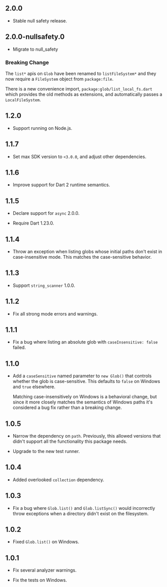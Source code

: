 ## 2.0.0

* Stable null safety release.

## 2.0.0-nullsafety.0

* Migrate to null_safety

### Breaking Change

The `list*` apis on `Glob` have been renamed to `listFileSystem*` and they now
require a `FileSystem` object from `package:file`.

There is a new convenience import, `package:glob/list_local_fs.dart` which
provides the old methods as extensions, and automatically passes a
`LocalFileSystem`.

## 1.2.0

* Support running on Node.js.

## 1.1.7

* Set max SDK version to `<3.0.0`, and adjust other dependencies.

## 1.1.6

* Improve support for Dart 2 runtime semantics.

## 1.1.5

* Declare support for `async` 2.0.0.

* Require Dart 1.23.0.

## 1.1.4

* Throw an exception when listing globs whose initial paths don't exist in
  case-insensitive mode. This matches the case-sensitive behavior.

## 1.1.3

* Support `string_scanner` 1.0.0.

## 1.1.2

* Fix all strong mode errors and warnings.

## 1.1.1

* Fix a bug where listing an absolute glob with `caseInsensitive: false` failed.

## 1.1.0

* Add a `caseSensitive` named parameter to `new Glob()` that controls whether
  the glob is case-sensitive. This defaults to `false` on Windows and `true`
  elsewhere.

  Matching case-insensitively on Windows is a behavioral change, but since it
  more closely matches the semantics of Windows paths it's considered a bug fix
  rather than a breaking change.

## 1.0.5

* Narrow the dependency on `path`. Previously, this allowed versions that didn't
  support all the functionality this package needs.

* Upgrade to the new test runner.

## 1.0.4

* Added overlooked `collection` dependency.

## 1.0.3

* Fix a bug where `Glob.list()` and `Glob.listSync()` would incorrectly throw
  exceptions when a directory didn't exist on the filesystem.

## 1.0.2

* Fixed `Glob.list()` on Windows.

## 1.0.1

* Fix several analyzer warnings.

* Fix the tests on Windows.
